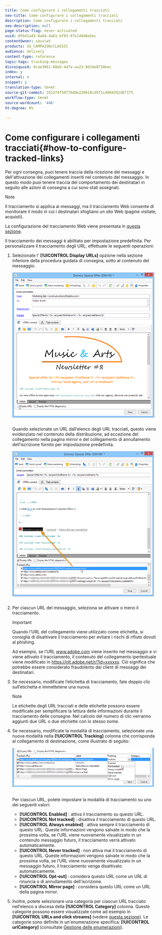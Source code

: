 ```yaml
---
title: Come configurare i collegamenti tracciati
seo-title: Come configurare i collegamenti tracciati
description: Come configurare i collegamenti tracciati
seo-description: null
page-status-flag: never-activated
uuid: 0fb41a43-8a84-4a61-bf93-97e1d448a5ec
contentOwner: sauviat
products: SG_CAMPAIGN/CLASSIC
audience: delivery
content-type: reference
topic-tags: tracking-messages
discoiquuid: 9cae3861-88eb-447a-aa23-9d1de0710eec
index: y
internal: n
snippet: y
translation-type: tm+mt
source-git-commit: 3522f4f50770dde220610cd5f1c4084292d8f1f5
workflow-type: tm+mt
source-wordcount: '446'
ht-degree: 0%

---
```



# Come configurare i collegamenti tracciati{#how-to-configure-tracked-links}

Per ogni consegna, puoi tenere traccia della ricezione dei messaggi e dell&#39;attivazione dei collegamenti inseriti nel contenuto del messaggio. In questo modo puoi tenere traccia del comportamento dei destinatari in seguito alle azioni di consegna a cui sono stati assegnati.

>[!NOTE]
>
>Il tracciamento si applica ai messaggi, ma il tracciamento Web consente di monitorare il modo in cui i destinatari sfogliano un sito Web (pagine visitate, acquisti).
>
>La configurazione del tracciamento Web viene presentata in [questa sezione](../../configuration/using/about-web-tracking.md).

Il tracciamento dei messaggi è abilitato per impostazione predefinita. Per personalizzare il tracciamento degli URL, effettuate le seguenti operazioni:

1. Selezionate l&#39; **[!UICONTROL Display URLs]** opzione nella sezione inferiore della procedura guidata di consegna, sotto al contenuto del messaggio.

   ![](assets/s_ncs_user_email_del_display_urls.png)

   Quando selezionate un URL dall’elenco degli URL tracciati, questo viene evidenziato nel contenuto della distribuzione, ad eccezione del collegamento nella pagina mirror e del collegamento di annullamento dell’iscrizione fornito per impostazione predefinita.

   ![](assets/s_ncs_user_email_del_show_urls.png)

1. Per ciascun URL del messaggio, seleziona se attivare o meno il tracciamento.

   >[!IMPORTANT]
   >
   >Quando l’URL del collegamento viene utilizzato come etichetta, si consiglia di disattivare il tracciamento per evitare i rischi di rifiuto dovuti al phishing.
   >
   >Ad esempio, se l’URL www.adobe.com viene inserito nel messaggio e vi viene attivato il tracciamento, il contenuto del collegamento ipertestuale viene modificato in https://nlt.adobe.net/r/?id=xxxxxx. Ciò significa che potrebbe essere considerato fraudolento dai client di messaggi dei destinatari.

1. Se necessario, modificate l’etichetta di tracciamento, fate doppio clic sull’etichetta e immettetene una nuova.

   >[!NOTE]
   >
   >Le etichette degli URL tracciati e delle etichette possono essere modificate per semplificare la lettura delle informazioni durante il tracciamento delle consegne. Nel calcolo del numero di clic verranno aggiunti due URL o due etichette con lo stesso nome.

1. Se necessario, modificate la modalità di tracciamento, selezionate una nuova modalità nella **[!UICONTROL Tracking]** colonna che corrisponda al collegamento di destinazione, come illustrato di seguito:

   ![](assets/s_ncs_user_select_tracking_mode.png)

   Per ciascun URL, potete impostare la modalità di tracciamento su uno dei seguenti valori:

   * **[!UICONTROL Enabled]** : attiva il tracciamento su questo URL.
   * **[!UICONTROL Not tracked]** : disattiva il tracciamento di questo URL.
   * **[!UICONTROL Always enabled]** : attiva sempre il tracciamento di questo URL. Queste informazioni vengono salvate in modo che la prossima volta, se l’URL viene nuovamente visualizzato in un contenuto messaggio futuro, il tracciamento verrà attivato automaticamente.
   * **[!UICONTROL Never tracked]** : non attiva mai il tracciamento di questo URL. Queste informazioni vengono salvate in modo che la prossima volta, se l’URL viene nuovamente visualizzato in un messaggio futuro, il tracciamento venga disattivato automaticamente.
   * **[!UICONTROL Opt-out]** : considera questo URL come un URL di rinuncia o di annullamento dell’iscrizione.
   * **[!UICONTROL Mirror page]** : considera questo URL come un URL della pagina mirror.

1. Inoltre, potete selezionare una categoria per ciascun URL tracciato nell’elenco a discesa della **[!UICONTROL Category]** colonna. Queste categorie possono essere visualizzate come ad esempio in **[!UICONTROL URLs and click streams]** (vedere [questa sezione](../../reporting/using/reports-on-deliveries.md#urls-and-click-streams)). Le categorie sono definite in un&#39;enumerazione specifica: **[!UICONTROL urlCategory]** (consultate [Gestione delle enumerazioni](../../platform/using/managing-enumerations.md)).
